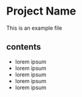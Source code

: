 # Project Name

This is an example file

## contents

- lorem ipsum
- lorem ipsum
- lorem ipsum
- lorem ipsum
- lorem ipsum
